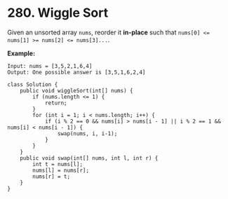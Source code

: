 # 280. Wiggle Sort

Given an unsorted array `nums`, reorder it **in-place** such that `nums[0] <= nums[1] >= nums[2] <= nums[3]...`.

**Example:**

```text
Input: nums = [3,5,2,1,6,4]
Output: One possible answer is [3,5,1,6,2,4]
```

```text
class Solution {
    public void wiggleSort(int[] nums) {
        if (nums.length <= 1) {
            return;
        }
        for (int i = 1; i < nums.length; i++) {
            if (i % 2 == 0 && nums[i] > nums[i - 1] || i % 2 == 1 && nums[i] < nums[i - 1]) {
                swap(nums, i, i-1);
            }
        }
    }
    public void swap(int[] nums, int l, int r) {
        int t = nums[l];
        nums[l] = nums[r];
        nums[r] = t;
    }
}
```

